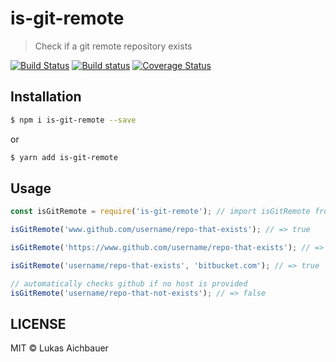 # is-git-remote

> Check if a git remote repository exists

[![Build Status](https://travis-ci.org/aichbauer/node-is-git-remote.svg?branch=master)](https://travis-ci.org/aichbauer/node-is-git-remote)
[![Build status](https://ci.appveyor.com/api/projects/status/eatqdfs3a7uhniti?svg=true)](https://ci.appveyor.com/project/aichbauer/node-is-git-remote)
[![Coverage Status](https://coveralls.io/repos/github/aichbauer/node-is-git-remote/badge.svg?branch=master)](https://coveralls.io/github/aichbauer/node-is-git-remote?branch=master)

## Installation

```sh
$ npm i is-git-remote --save
```

or

```sh
$ yarn add is-git-remote
```

## Usage

```js
const isGitRemote = require('is-git-remote'); // import isGitRemote from 'is-git-remote'

isGitRemote('www.github.com/username/repo-that-exists'); // => true

isGitRemote('https://www.github.com/username/repo-that-exists'); // => true

isGitRemote('username/repo-that-exists', 'bitbucket.com'); // => true

// automatically checks github if no host is provided
isGitRemote('username/repo-that-not-exists'); // => false
```

## LICENSE

MIT © Lukas Aichbauer
